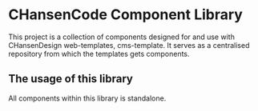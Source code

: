 # CHansenCode Component Library

This project is a collection of components designed for and use with CHansenDesign web-templates, cms-template. It serves as a centralised repository from which the templates gets components.

## The usage of this library

All components within this library is standalone.
